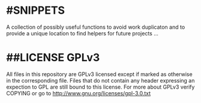 #SNIPPETS
====================
A collection of possibly useful functions to avoid work duplicaton
and to provide a unique location to find helpers for future projects ...

##LICENSE GPLv3
====================
All files in this repository are GPLv3 licensed except if marked as
otherwise in the corresponding file. Files that do not contain any header
expressing an expection to GPL are still bound to this license.
For more about GPLv3 verify COPYING or 
go to http://www.gnu.org/licenses/gpl-3.0.txt

